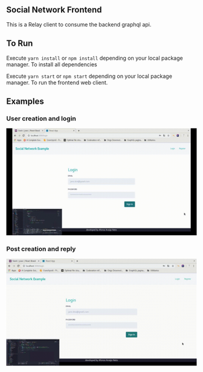 ## Social Network Frontend

This is a Relay client to consume the backend graphql api.

## To Run

Execute `yarn install` or `npm install` depending on your local package manager. To install all dependencies

Execute `yarn start` or `npm start` depending on your local package manager. To run the frontend web client.

## Examples

### User creation and login

![](./public/socialnetwork-register_example.gif)

### Post creation and reply

![](./public/socialnetwork-post_example.gif)
